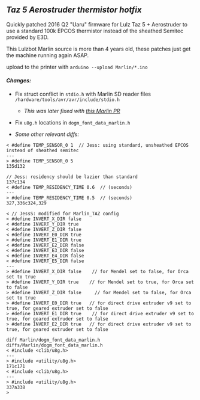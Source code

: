 ## *Taz 5 Aerostruder thermistor hotfix*

Quickly patched 2016 Q2 "Uaru" firmware for Lulz Taz 5 + Aerostruder to use a standard 100k EPCOS thermistor instead of the sheathed Semitec provided by E3D.   

This Lulzbot Marlin source is more than 4 years old, these patches just get the machine running again ASAP.

upload to the printer with ```arduino --upload Marlin/*.ino```  



#### *Changes:*

- Fix struct conflict in ```stdio.h``` with Marlin SD reader files ```/hardware/tools/avr/avr/include/stdio.h```
  - *This was later fixed with [this Marlin PR](https://github.com/MarlinFirmware/Marlin/pull/5114/commits/8906c93ce54be7a40aff2259c62154337e15c332)*


- Fix ```u8g.h``` locations in ```dogm_font_data_marlin.h```

- *Some other relevant diffs:*

```
< #define TEMP_SENSOR_0 1  // Jess: using standard, unsheathed EPCOS instead of sheathed semitec
---
> #define TEMP_SENSOR_0 5
135d132

// Jess: residency should be lazier than standard
137c134
< #define TEMP_RESIDENCY_TIME 0.6  // (seconds)
---
> #define TEMP_RESIDENCY_TIME 0.5  // (seconds)
327,336c324,329

< // JessS: modified for Marlin_TAZ config
< #define INVERT_X_DIR false
< #define INVERT_Y_DIR true
< #define INVERT_Z_DIR false
< #define INVERT_E0_DIR true
< #define INVERT_E1_DIR true
< #define INVERT_E2_DIR false
< #define INVERT_E3_DIR false
< #define INVERT_E4_DIR false
< #define INVERT_E5_DIR false
---
> #define INVERT_X_DIR false    // for Mendel set to false, for Orca set to true
> #define INVERT_Y_DIR true    // for Mendel set to true, for Orca set to false
> #define INVERT_Z_DIR false     // for Mendel set to false, for Orca set to true
> #define INVERT_E0_DIR true   // for direct drive extruder v9 set to true, for geared extruder set to false
> #define INVERT_E1_DIR true    // for direct drive extruder v9 set to true, for geared extruder set to false
> #define INVERT_E2_DIR true   // for direct drive extruder v9 set to true, for geared extruder set to false

diff Marlin/dogm_font_data_marlin.h diffs/Marlin/dogm_font_data_marlin.h
< #include <clib/u8g.h>
---
> #include <utility/u8g.h>
171c171
< #include <clib/u8g.h>
---
> #include <utility/u8g.h>
337a338
>
```
